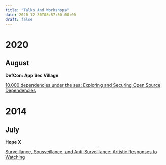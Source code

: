 ```yaml
---
title: "Talks And Workshops"
date: 2020-12-30T08:57:50-08:00
draft: false
---
```


# 2020
## August
**DefCon: App Sec Village**

[10,000 dependencies under the sea: Exploring and Securing Open Source Dependencies](https://www.youtube.com/watch?v=YgsoBP2ahmU)

# 2014
## July
**Hope X**

[Surveillance, Sousveillance, and Anti-Surveillance: Artistic Responses to Watching](https://www.youtube.com/watch?v=49eA4NjANaE)
